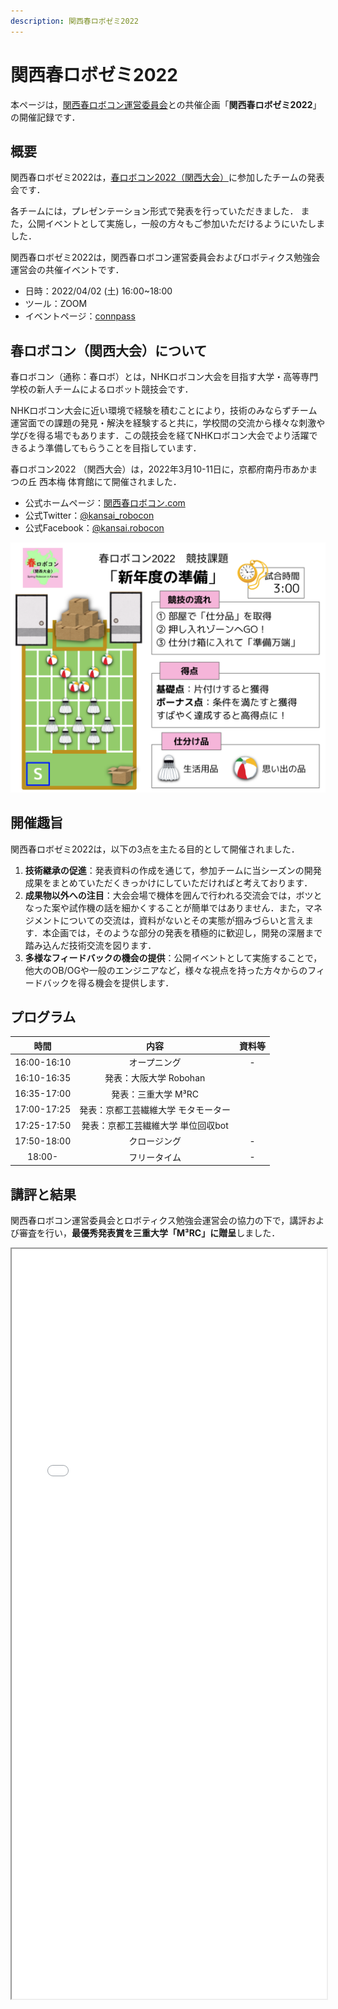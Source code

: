 ```yaml
---
description: 関西春ロボゼミ2022
---
```



# 関西春ロボゼミ2022

本ページは，[関西春ロボコン運営委員会](https://xn--tck4d2b0a0029dol2bn0r.com)との共催企画「**関西春ロボゼミ2022**」の開催記録です．

## 概要

関西春ロボゼミ2022は，[春ロボコン2022（関西大会）](https://関西春ロボコン.com/)に参加したチームの発表会です．

各チームには，プレゼンテーション形式で発表を行っていただきました．
また，公開イベントとして実施し，一般の方々もご参加いただけるようにいたしました．

関西春ロボゼミ2022は，関西春ロボコン運営委員会およびロボティクス勉強会運営会の共催イベントです．

- 日時：2022/04/02 (土) 16:00~18:00
- ツール：ZOOM
- イベントページ：[connpass](https://robosemi.connpass.com/event/243527/)

## 春ロボコン（関西大会）について

春ロボコン（通称：春ロボ）とは，NHKロボコン大会を目指す大学・高等専門学校の新人チームによるロボット競技会です．

NHKロボコン大会に近い環境で経験を積むことにより，技術のみならずチーム運営面での課題の発見・解決を経験すると共に，学校間の交流から様々な刺激や学びを得る場でもあります．この競技会を経てNHKロボコン大会でより活躍できるよう準備してもらうことを目指しています．

春ロボコン2022 （関西大会）は，2022年3月10-11日に，京都府南丹市あかまつの丘 西本梅 体育館にて開催されました．

- 公式ホームページ：[関西春ロボコン.com](https://関西春ロボコン.com/)
- 公式Twitter：[@kansai_robocon](https://twitter.com/kansai_robocon)
- 公式Facebook：[@kansai.robocon](https://www.facebook.com/kansai.robocon)

<img src="./files/harurobo2022_rule_abst.png" width=600/>

## 開催趣旨

関西春ロボゼミ2022は，以下の3点を主たる目的として開催されました．

1. **技術継承の促進**：発表資料の作成を通じて，参加チームに当シーズンの開発成果をまとめていただくきっかけにしていただければと考えております．
2. **成果物以外への注目**：大会会場で機体を囲んで行われる交流会では，ボツとなった案や試作機の話を細かくすることが簡単ではありません．また，マネジメントについての交流は，資料がないとその実態が掴みづらいと言えます．本企画では，そのような部分の発表を積極的に歓迎し，開発の深層まで踏み込んだ技術交流を図ります．
3. **多様なフィードバックの機会の提供**：公開イベントとして実施することで，他大のOB/OGや一般のエンジニアなど，様々な視点を持った方々からのフィードバックを得る機会を提供します．

## プログラム

| 時間 | 内容 | 資料等 |
| :---: | :---: | :---: | 
| 16:00-16:10 | オープニング | - |
| 16:10-16:35 | 発表：大阪大学 Robohan |  | 
| 16:35-17:00 | 発表：三重大学 M³RC |  | 
| 17:00-17:25 | 発表：京都工芸繊維大学 モタモーター |  | 
| 17:25-17:50 | 発表：京都工芸繊維大学 単位回収bot |  | 
| 17:50-18:00 | クロージング | - |
| 18:00- | フリータイム | - |

## 講評と結果

関西春ロボコン運営委員会とロボティクス勉強会運営会の協力の下で，講評および審査を行い，**最優秀発表賞を三重大学「M³RC」に贈呈**しました．

<iframe src="./files/harurobosemi2022_comment.pdf" width="100%" height="100%"></iframe>
<style>
iframe[src$=".pdf"]{
    width:100%;
    height:30vh;
}
</style>
